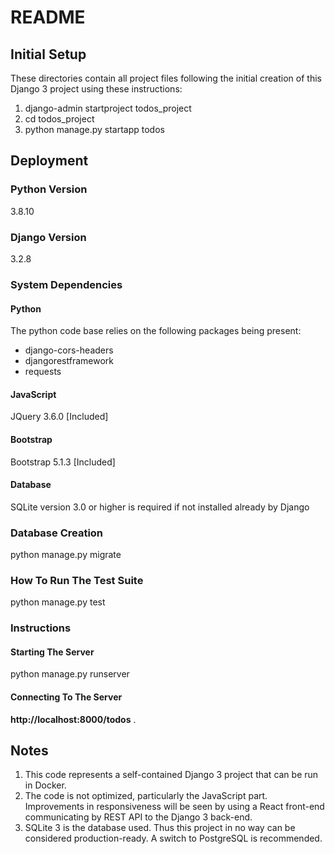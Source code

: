 # README

## Initial Setup

These directories contain all project files following the initial creation of
this Django 3 project using these instructions:

1. django-admin startproject todos_project
2. cd todos_project
3. python manage.py startapp todos

## Deployment

### Python Version

3.8.10

### Django Version

3.2.8

### System Dependencies

#### Python

The python code base relies on the following packages being present:

* django-cors-headers
* djangorestframework
* requests

#### JavaScript

JQuery 3.6.0 [Included]

#### Bootstrap

Bootstrap 5.1.3 [Included]

#### Database

SQLite version 3.0 or higher is required if not installed already by Django

### Database Creation

python manage.py migrate

### How To Run The Test Suite

python manage.py test

### Instructions

#### Starting The Server

python manage.py runserver

#### Connecting To The Server

**http://localhost:8000/todos** .

## Notes

1. This code represents a self-contained Django 3 project that can be run in Docker.
2. The code is not optimized, particularly the JavaScript part. Improvements in 
responsiveness will be seen by using a React front-end communicating by REST API 
to the Django 3 back-end.
3. SQLite 3 is the database used. Thus this project in no way can be considered 
production-ready. A switch to PostgreSQL is recommended.
